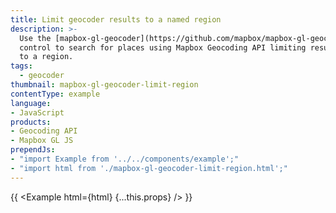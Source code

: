 ```yaml
---
title: Limit geocoder results to a named region
description: >-
  Use the [mapbox-gl-geocoder](https://github.com/mapbox/mapbox-gl-geocoder)
  control to search for places using Mapbox Geocoding API limiting results
  to a region.
tags:
  - geocoder
thumbnail: mapbox-gl-geocoder-limit-region
contentType: example
language:
- JavaScript
products:
- Geocoding API
- Mapbox GL JS
prependJs:
- "import Example from '../../components/example';"
- "import html from './mapbox-gl-geocoder-limit-region.html';"
---
```


{{ <Example html={html} {...this.props} /> }}
